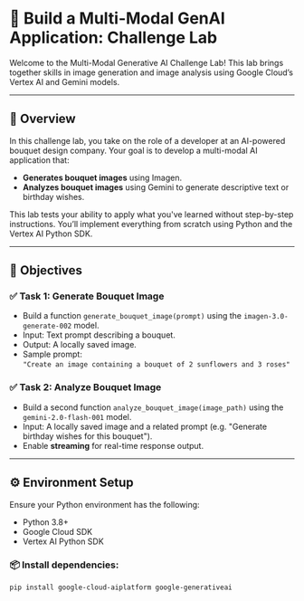# 🌸 Build a Multi-Modal GenAI Application: Challenge Lab

Welcome to the Multi-Modal Generative AI Challenge Lab! This lab brings together skills in image generation and image analysis using Google Cloud’s Vertex AI and Gemini models.

---

## 🧠 Overview

In this challenge lab, you take on the role of a developer at an AI-powered bouquet design company. Your goal is to develop a multi-modal AI application that:

- **Generates bouquet images** using Imagen.
- **Analyzes bouquet images** using Gemini to generate descriptive text or birthday wishes.

This lab tests your ability to apply what you've learned without step-by-step instructions. You’ll implement everything from scratch using Python and the Vertex AI Python SDK.

---

## 🎯 Objectives

### ✅ Task 1: Generate Bouquet Image

- Build a function `generate_bouquet_image(prompt)` using the `imagen-3.0-generate-002` model.
- Input: Text prompt describing a bouquet.
- Output: A locally saved image.
- Sample prompt:  
  `"Create an image containing a bouquet of 2 sunflowers and 3 roses"`

### ✅ Task 2: Analyze Bouquet Image

- Build a second function `analyze_bouquet_image(image_path)` using the `gemini-2.0-flash-001` model.
- Input: A locally saved image and a related prompt (e.g. "Generate birthday wishes for this bouquet").
- Enable **streaming** for real-time response output.

---

## ⚙️ Environment Setup

Ensure your Python environment has the following:

- Python 3.8+
- Google Cloud SDK
- Vertex AI Python SDK

### 📦 Install dependencies:

```bash
pip install google-cloud-aiplatform google-generativeai
